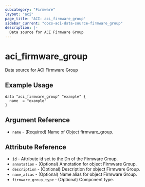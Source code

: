 ```yaml
---
subcategory: "Firmware"
layout: "aci"
page_title: "ACI: aci_firmware_group"
sidebar_current: "docs-aci-data-source-firmware_group"
description: |-
  Data source for ACI Firmware Group
---
```


# aci_firmware_group #
Data source for ACI Firmware Group

## Example Usage ##

```hcl
data "aci_firmware_group" "example" {
  name  = "example"
}
```
## Argument Reference ##
* `name` - (Required) Name of Object firmware_group.



## Attribute Reference

* `id` - Attribute id set to the Dn of the Firmware Group.
* `annotation` - (Optional) Annotation for object Firmware Group.
* `description` - (Optional) Description for object Firmware Group.
* `name_alias` - (Optional) Name alias for object Firmware Group.
* `firmware_group_type` - (Optional) Component type.
